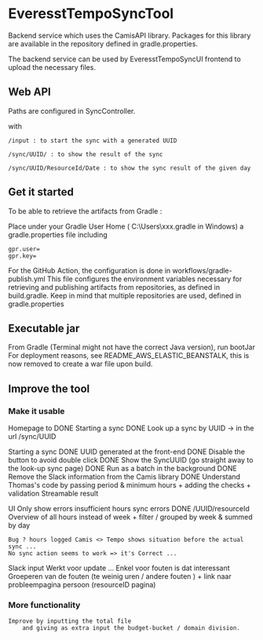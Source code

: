 # EveresstTempoSyncTool

Backend service which uses the CamisAPI library. Packages for this library are available in the repository defined in gradle.properties.

The backend service can be used by EveresstTempoSyncUI frontend to upload the necessary files.

## Web API
Paths are configured in SyncController.

with

    /input : to start the sync with a generated UUID

    /sync/UUID/ : to show the result of the sync

    /sync/UUID/ResourceId/Date : to show the sync result of the given day


## Get it started
To be able to retrieve the artifacts from Gradle :

Place under your Gradle User Home ( C:\Users\xxx\.gradle in Windows)
a gradle.properties file including 

    gpr.user=
    gpr.key=

For the GitHub Action, the configuration is done in workflows/gradle-publish.yml
This file configures the environment variables necessary for retrieving and publishing artifacts from repositories, as defined in build.gradle.
Keep in mind that multiple repositories are used, defined in gradle.properties

## Executable jar
From Gradle (Terminal might not have the correct Java version), run bootJar
For deployment reasons, see README_AWS_ELASTIC_BEANSTALK, this is now removed to create a war file upon build.

## Improve the tool

###  Make it usable
Homepage to
    DONE Starting a sync
    DONE Look up a sync by UUID -> in the url /sync/UUID 

Starting a sync
    DONE UUID generated at the front-end
    DONE Disable the button to avoid double click
    DONE Show the SyncUUID
        (go straight away to the look-up sync page)
    DONE Run as a batch in the background
    DONE Remove the Slack information from the Camis library
    DONE Understand Thomas's code by passing period & minimum hours + adding the checks + validation
    Streamable result
    
UI
    Only show errors
        insufficient hours
        sync errors
    DONE /UUID/resourceId
        Overview of all hours instead of week + filter / grouped by week & summed by day
        
    Bug ? hours logged Camis <> Tempo shows situation before the actual sync ...
    No sync action seems to work => it's Correct ...

Slack input
    Werkt voor update ...
    Enkel voor fouten is dat interessant
    Groeperen van de fouten (te weinig uren / andere fouten ) + link naar probleempagina persoon (resourceID pagina)

### More functionality

    Improve by inputting the total file 
        and giving as extra input the budget-bucket / domain division.
    
    

